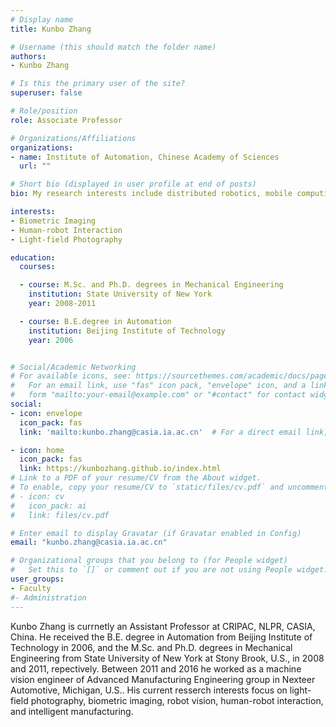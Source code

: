 ```yaml
---
# Display name
title: Kunbo Zhang

# Username (this should match the folder name)
authors:
- Kunbo Zhang

# Is this the primary user of the site?
superuser: false

# Role/position
role: Associate Professor

# Organizations/Affiliations
organizations:
- name: Institute of Automation, Chinese Academy of Sciences
  url: ""

# Short bio (displayed in user profile at end of posts)
bio: My research interests include distributed robotics, mobile computing and programmable matter.

interests:
- Biometric Imaging
- Human-robot Interaction
- Light-field Photography

education:
  courses:

  - course: M.Sc. and Ph.D. degrees in Mechanical Engineering
    institution: State University of New York
    year: 2008-2011

  - course: B.E.degree in Automation
    institution: Beijing Institute of Technology
    year: 2006


# Social/Academic Networking
# For available icons, see: https://sourcethemes.com/academic/docs/page-builder/#icons
#   For an email link, use "fas" icon pack, "envelope" icon, and a link in the
#   form "mailto:your-email@example.com" or "#contact" for contact widget.
social:
- icon: envelope
  icon_pack: fas
  link: 'mailto:kunbo.zhang@casia.ia.ac.cn'  # For a direct email link, use "mailto:test@example.org".

- icon: home
  icon_pack: fas
  link: https://kunbozhang.github.io/index.html
# Link to a PDF of your resume/CV from the About widget.
# To enable, copy your resume/CV to `static/files/cv.pdf` and uncomment the lines below.
# - icon: cv
#   icon_pack: ai
#   link: files/cv.pdf

# Enter email to display Gravatar (if Gravatar enabled in Config)
email: "kunbo.zhang@casia.ia.ac.cn"

# Organizational groups that you belong to (for People widget)
#   Set this to `[]` or comment out if you are not using People widget.
user_groups:
- Faculty
#- Administration
---
```

Kunbo Zhang is currnetly an Assistant Professor at CRIPAC, NLPR, CASIA, China. He received the B.E.
degree in Automation from Beijing Institute of Technology in 2006, and the M.Sc. and Ph.D. degrees in Mechanical 
Engineering from State University of New York at Stony Brook, U.S., in 2008 and 2011, repectively. Between 2011 and 2016 he worked as a machine vision engineer of Advanced Manufacturing Engineering group in Nexteer Automotive, Michigan, U.S..
His current resserch interests focus on light-field photography, biometric imaging, robot vision, human-robot interaction,
and intelligent manufacturing.